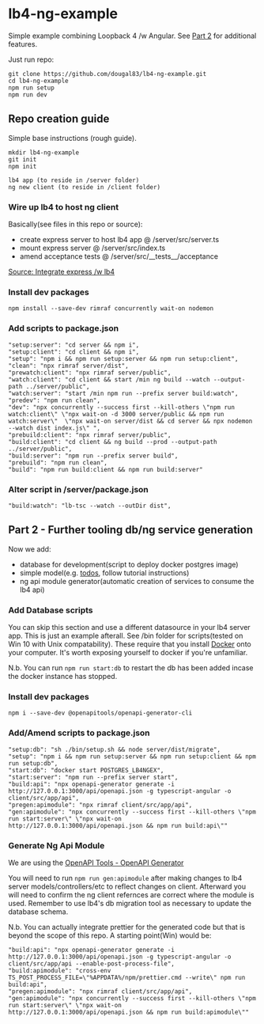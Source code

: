 # lb4-ng-example

Simple example combining Loopback 4 /w Angular. See [Part 2]() for additional features.

Just run repo:

```
git clone https://github.com/dougal83/lb4-ng-example.git
cd lb4-ng-example
npm run setup
npm run dev
```

## Repo creation guide

Simple base instructions (rough guide).

```
mkdir lb4-ng-example
git init
npm init

lb4 app (to reside in /server folder)
ng new client (to reside in /client folder)
```

### Wire up lb4 to host ng client

Basically(see files in this repo or source):

- create express server to host lb4 app @ /server/src/server.ts
- mount express server @ /server/src/index.ts
- amend acceptance tests @ /server/src/\_\_tests\_\_/acceptance

[Source: Integrate express /w lb4](https://github.com/strongloop/loopback-next/tree/master/examples/express-composition)

### Install dev packages

`npm install --save-dev rimraf concurrently wait-on nodemon`

### Add scripts to package.json

```
"setup:server": "cd server && npm i",
"setup:client": "cd client && npm i",
"setup": "npm i && npm run setup:server && npm run setup:client",
"clean": "npx rimraf server/dist",
"prewatch:client": "npx rimraf server/public",
"watch:client": "cd client && start /min ng build --watch --output-path ../server/public",
"watch:server": "start /min npm run --prefix server build:watch",
"predev": "npm run clean",
"dev": "npx concurrently --success first --kill-others \"npm run watch:client\" \"npx wait-on -d 3000 server/public && npm run watch:server\"  \"npx wait-on server/dist && cd server && npx nodemon --watch dist index.js\" ",
"prebuild:client": "npx rimraf server/public",
"build:client": "cd client && ng build --prod --output-path ../server/public",
"build:server": "npm run --prefix server build",
"prebuild": "npm run clean",
"build": "npm run build:client && npm run build:server"
```

### Alter script in /server/package.json

`"build:watch": "lb-tsc --watch --outDir dist",`

## Part 2 - Further tooling db/ng service generation

Now we add:

- database for development(script to deploy docker postgres image)
- simple model(e.g. [todos](https://github.com/strongloop/loopback-next/tree/master/examples/todo), follow tutorial instructions)
- ng api module generator(automatic creation of services to consume the lb4 api)

### Add Database scripts

You can skip this section and use a different datasource in your lb4 server app. This is just an example afterall. See /bin folder for scripts(tested on Win 10 with Unix compatability). These require that you install [Docker](https://docs.docker.com/) onto your computer. It's worth exposing yourself to docker if you're unfamiliar.

N.b. You can run `npm run start:db` to restart the db has been added incase the docker instance has stopped.

### Install dev packages

`npm i --save-dev @openapitools/openapi-generator-cli`

### Add/Amend scripts to package.json

```
"setup:db": "sh ./bin/setup.sh && node server/dist/migrate",
"setup": "npm i && npm run setup:server && npm run setup:client && npm run setup:db",
"start:db": "docker start POSTGRES_LB4NGEX",
"start:server": "npm run --prefix server start",
"build:api": "npx openapi-generator generate -i http://127.0.0.1:3000/api/openapi.json -g typescript-angular -o client/src/app/api",
"pregen:apimodule": "npx rimraf client/src/app/api",
"gen:apimodule": "npx concurrently --success first --kill-others \"npm run start:server\" \"npx wait-on http://127.0.0.1:3000/api/openapi.json && npm run build:api\""
```

### Generate Ng Api Module

We are using the [OpenAPI Tools - OpenAPI Generator](https://github.com/OpenAPITools/openapi-generator)

You will need to run `npm run gen:apimodule` after making changes to lb4 server models/controllers/etc to reflect changes on client. Afterward you will need to confirm the ng client refernces are correct where the module is used. Remember to use lb4's db migration tool as necessary to update the database schema.

N.b. You can actually integrate prettier for the generated code but that is beyond the scope of this repo. A starting point(Win) would be:

```
"build:api": "npx openapi-generator generate -i http://127.0.0.1:3000/api/openapi.json -g typescript-angular -o client/src/app/api --enable-post-process-file",
"build:apimodule": "cross-env TS_POST_PROCESS_FILE=\"%APPDATA%/npm/prettier.cmd --write\" npm run build:api",
"pregen:apimodule": "npx rimraf client/src/app/api",
"gen:apimodule": "npx concurrently --success first --kill-others \"npm run start:server\" \"npx wait-on http://127.0.0.1:3000/api/openapi.json && npm run build:apimodule\""
```
